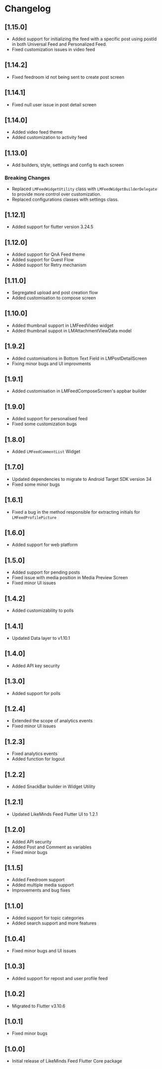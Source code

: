 # Changelog

## [1.15.0]

- Added support for initializing the feed with a specific post using postId in both Universal Feed and Personalized Feed.
- Fixed customization issues in video feed

## [1.14.2]

- Fixed feedroom id not being sent to create post screen

## [1.14.1]

- Fixed null user issue in post detail screen

## [1.14.0]

- Added video feed theme
- Added customization to activity feed

## [1.13.0]

- Add builders, style, settings and config to each screen

### Breaking Changes

- Replaced `LMFeedWidgetUtility` class with `LMFeedWidgetBuilderDelegate` to provide more control over customization.
- Replaced configurations classes with settings class.

## [1.12.1]

- Added support for flutter version 3.24.5

## [1.12.0]

- Added support for QnA Feed theme
- Added support for Guest Flow
- Added support for Retry mechanism

## [1.11.0]

- Segregated upload and post creation flow
- Added customisation to compose screen

## [1.10.0]

- Added thumbnail support in LMFeedVideo widget
- Added thumbnail suppot in LMAttachmentViewData model

## [1.9.2]

- Added customisations in Bottom Text Field in LMPostDetailScreen
- Fixing minor bugs and UI improvments

## [1.9.1]

- Added customisation in LMFeedComposeScreen's appbar builder

## [1.9.0]

- Added support for personalised feed
- Fixed some customization bugs

## [1.8.0]

- Added `LMFeedCommentList` Widget

## [1.7.0]

- Updated dependencies to migrate to Android Target SDK version 34
- Fixed some minor bugs

## [1.6.1]

- Fixed a bug in the method responsible for extracting initials for `LMFeedProfilePicture`

## [1.6.0]

- Added support for web platform

## [1.5.0]

- Added support for pending posts
- Fixed issue with media position in Media Preview Screen
- Fixed minor UI issues

## [1.4.2]

- Added customizability to polls

## [1.4.1]

- Updated Data layer to v1.10.1

## [1.4.0]

- Added API key security

## [1.3.0]

- Added support for polls

## [1.2.4]

- Extended the scope of analytics events
- Fixed minor UI issues

## [1.2.3]

- Fixed analytics events
- Added function for logout

## [1.2.2]

- Added SnackBar builder in Widget Utility

## [1.2.1]

- Updated LikeMinds Feed Flutter UI to 1.2.1

## [1.2.0]

- Added API security
- Added Post and Comment as variables
- Fixed minor bugs

## [1.1.5]

- Added Feedroom support
- Added multiple media support
- Improvements and bug fixes

## [1.1.0]

- Added support for topic categories
- Added search support and more features

## [1.0.4]

- Fixed minor bugs and UI issues

## [1.0.3]

- Added support for repost and user profile feed

## [1.0.2]

- Migrated to Flutter v3.10.6

## [1.0.1]

- Fixed minor bugs

## [1.0.0]

- Initial release of LikeMinds Feed Flutter Core package
